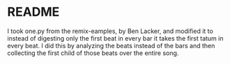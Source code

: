 # README
I took one.py from the remix-eamples, by Ben Lacker, and modified it to instead of digesting only the first beat in every bar
it takes the first tatum in every beat. I did this by analyzing the beats instead of the bars and then collecting the first child
of those beats over the entire song.
